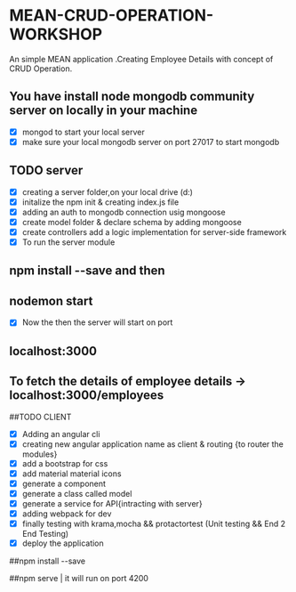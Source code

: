 # MEAN-CRUD-OPERATION-WORKSHOP
An simple MEAN application .Creating Employee Details with concept of CRUD Operation.

## You have install node mongodb community server on locally in your machine


 * [X] mongod to start your local server
 * [X] make sure your local mongodb server on port 27017 to start mongodb 

 ## TODO server

 * [X] creating a server folder,on your local drive (d:)
 * [X] initalize the npm init & creating index.js file
 * [X] adding an auth to mongodb connection usig mongoose
 * [X] create model folder & declare schema by adding mongoose
 * [X] create controllers add a logic implementation for server-side framework
 * [X] To run the server module
 ## npm install --save and then
 ## nodemon start
 * [X] Now the then the server will start on port 
 ## localhost:3000
 ## To fetch the details of employee details -> localhost:3000/employees
 
 ##TODO CLIENT

 * [X] Adding an angular cli
 * [X] creating new angular application name as client & routing {to router the modules}
 * [X] add a bootstrap for css 
 * [X] add material material icons
 * [X] generate a component 
 * [X] generate a class called model
 * [X] generate a service for API{intracting with server}
 * [X] adding webpack for dev 
 * [X] finally testing with krama,mocha && protactortest (Unit testing && End 2 End Testing)
 * [X] deploy the application

##npm install --save

##npm serve  |  it will run on port 4200